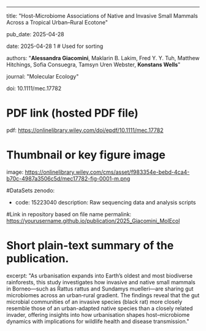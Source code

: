 ---
title: "Host-Microbiome Associations of Native and Invasive Small Mammals Across a Tropical Urban–Rural Ecotone"

pub_date: 2025-04-28

date: 2025-04-28 1 # Used for sorting 

authors: "**Alessandra Giacomini**, Maklarin B. Lakim, Fred Y. Y. Tuh, Matthew Hitchings, Sofia Consuegra, Tamsyn Uren Webster, **Konstans Wells**"

journal: "Molecular Ecology"

doi: 10.1111/mec.17782

# PDF link (hosted PDF file)
pdf: https://onlinelibrary.wiley.com/doi/epdf/10.1111/mec.17782

# Thumbnail or key figure image
image: https://onlinelibrary.wiley.com/cms/asset/f983354e-bebd-4ca4-b70c-4987a3506c5d/mec17782-fig-0001-m.png

#DataSets
zenodo:
  - code: 15223040
    description: Raw sequencing data and analysis scripts

#Link in repository based on file name
permalink: https://yourusername.github.io/publication/2025_Giacomini_MolEcol  

# Short plain-text summary of the publication.
excerpt: "As urbanisation expands into Earth’s oldest and most biodiverse rainforests, this study investigates how invasive and native small mammals in Borneo—such as Rattus rattus and Sundamys muelleri—are sharing gut microbiomes across an urban‑rural gradient. The findings reveal that the gut microbial communities of an invasive species (black rat) more closely resemble those of an urban-adapted native species than a closely related invader, offering insights into how urbanisation shapes host–microbiome dynamics with implications for wildlife health and disease transmission."








